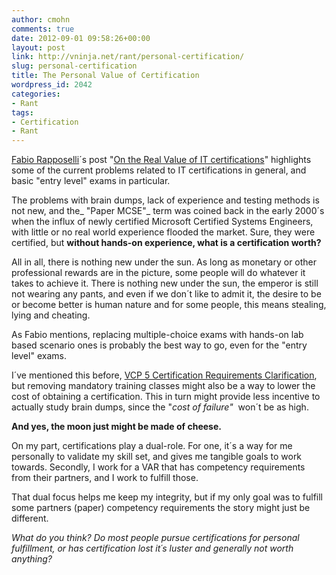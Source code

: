 ```yaml
---
author: cmohn
comments: true
date: 2012-09-01 09:58:26+00:00
layout: post
link: http://vninja.net/rant/personal-certification/
slug: personal-certification
title: The Personal Value of Certification
wordpress_id: 2042
categories:
- Rant
tags:
- Certification
- Rant
---
```


[Fabio Rapposelli](http://twitter.com/fabiorapposelli)´s post "[On the Real Value of IT certifications](http://p2v.it/2012/09/01/on-the-real-value-of-it-certifications/)" highlights some of the current problems related to IT certifications in general, and basic "entry level" exams in particular.

The problems with brain dumps, lack of experience and testing methods is not new, and the_ "Paper MCSE"_ term was coined back in the early 2000´s when the influx of newly certified Microsoft Certified Systems Engineers, with little or no real world experience flooded the market. Sure, they were certified, but **without hands-on experience, what is a certification worth?**

All in all, there is nothing new under the sun. As long as monetary or other professional rewards are in the picture, some people will do whatever it takes to achieve it. There is nothing new under the sun, the emperor is still not wearing any pants, and even if we don´t like to admit it, the desire to be or become better is human nature and for some people, this means stealing, lying and cheating.

As Fabio mentions, replacing multiple-choice exams with hands-on lab based scenario ones is probably the best way to go, even for the "entry level" exams.

I´ve mentioned this before, [VCP 5 Certification Requirements Clarification](http://vninja.net/vmware-2/vcp-5-certification-requirement-clarification/), but removing mandatory training classes might also be a way to lower the cost of obtaining a certification. This in turn might provide less incentive to actually study brain dumps, since the "_cost of failure"_  won´t be as high.

**And yes, the moon just might be made of cheese.**

On my part, certifications play a dual-role. For one, it´s a way for me personally to validate my skill set, and gives me tangible goals to work towards. Secondly, I work for a VAR that has competency requirements from their partners, and I work to fulfill those.

That dual focus helps me keep my integrity, but if my only goal was to fulfill some partners (paper) competency requirements the story might just be different.

_What do you think? Do most people pursue certifications for personal fulfillment, or has certification lost it´s luster and generally not worth anything?_
